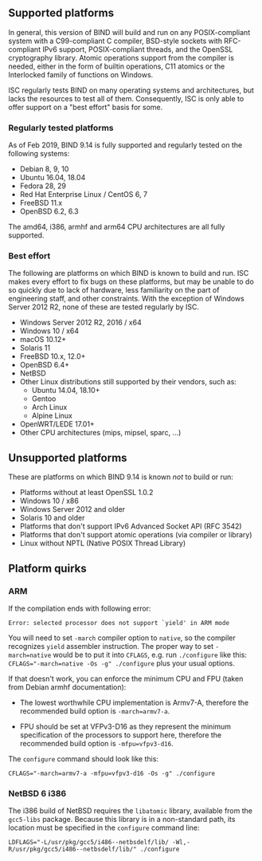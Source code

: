 <!--
 - Copyright (C) Internet Systems Consortium, Inc. ("ISC")
 -
 - This Source Code Form is subject to the terms of the Mozilla Public
 - License, v. 2.0. If a copy of the MPL was not distributed with this
 - file, You can obtain one at http://mozilla.org/MPL/2.0/.
 -
 - See the COPYRIGHT file distributed with this work for additional
 - information regarding copyright ownership.
-->
## Supported platforms

In general, this version of BIND will build and run on any POSIX-compliant
system with a C99-compliant C compiler, BSD-style sockets with RFC-compliant
IPv6 support, POSIX-compliant threads, and the OpenSSL cryptography library.
Atomic operations support from the compiler is needed, either in the form of
builtin operations, C11 atomics or the Interlocked family of functions on
Windows.

ISC regularly tests BIND on many operating systems and architectures, but
lacks the resources to test all of them. Consequently, ISC is only able to
offer support on a "best effort" basis for some.

### Regularly tested platforms

As of Feb 2019, BIND 9.14 is fully supported and regularly tested on the
following systems:

* Debian 8, 9, 10
* Ubuntu 16.04, 18.04
* Fedora 28, 29
* Red Hat Enterprise Linux / CentOS 6, 7
* FreeBSD 11.x
* OpenBSD 6.2, 6.3

The amd64, i386, armhf and arm64 CPU architectures are all fully supported.

### Best effort

The following are platforms on which BIND is known to build and run.
ISC makes every effort to fix bugs on these platforms, but may be unable to
do so quickly due to lack of hardware, less familiarity on the part of
engineering staff, and other constraints. With the exception of Windows
Server 2012 R2, none of these are tested regularly by ISC.

* Windows Server 2012 R2, 2016 / x64
* Windows 10 / x64
* macOS 10.12+
* Solaris 11
* FreeBSD 10.x, 12.0+
* OpenBSD 6.4+
* NetBSD
* Other Linux distributions still supported by their vendors, such as:
    * Ubuntu 14.04, 18.10+
    * Gentoo
    * Arch Linux
    * Alpine Linux
* OpenWRT/LEDE 17.01+
* Other CPU architectures (mips, mipsel, sparc, ...)

## Unsupported platforms

These are platforms on which BIND 9.14 is known *not* to build or run:

* Platforms without at least OpenSSL 1.0.2
* Windows 10 / x86
* Windows Server 2012 and older
* Solaris 10 and older
* Platforms that don't support IPv6 Advanced Socket API (RFC 3542)
* Platforms that don't support atomic operations (via compiler or library)
* Linux without NPTL (Native POSIX Thread Library)

## Platform quirks

### ARM

If the compilation ends with following error:

```
Error: selected processor does not support `yield' in ARM mode
```

You will need to set `-march` compiler option to `native`, so the compiler
recognizes `yield` assembler instruction.  The proper way to set `-march=native`
would be to put it into `CFLAGS`, e.g. run `./configure` like this:
`CFLAGS="-march=native -Os -g" ./configure` plus your usual options.

If that doesn't work, you can enforce the minimum CPU and FPU (taken from Debian
armhf documentation):

* The lowest worthwhile CPU implementation is Armv7-A, therefore the recommended
  build option is `-march=armv7-a`.

* FPU should be set at VFPv3-D16 as they represent the minimum specification of
  the processors to support here, therefore the recommended build option is
  `-mfpu=vfpv3-d16`.

The `configure` command should look like this:

```
CFLAGS="-march=armv7-a -mfpu=vfpv3-d16 -Os -g" ./configure
```

### NetBSD 6 i386

The i386 build of NetBSD requires the `libatomic` library, available from
the `gcc5-libs` package.  Because this library is in a non-standard path,
its location must be specified in the `configure` command line:

```
LDFLAGS="-L/usr/pkg/gcc5/i486--netbsdelf/lib/ -Wl,-R/usr/pkg/gcc5/i486--netbsdelf/lib/" ./configure
```
